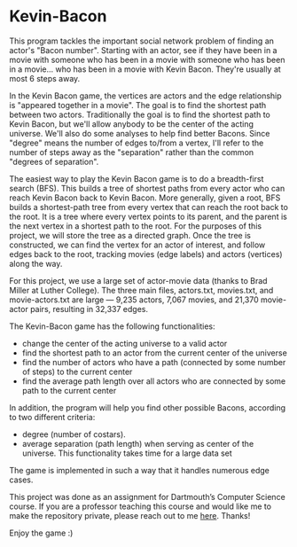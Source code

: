 # Kevin-Bacon
This program tackles the important social network problem of finding an actor's "Bacon number". Starting with an actor, see if they have been in a movie with someone who has been in a movie with someone who has been in a movie... who has been in a movie with Kevin Bacon. They're usually at most 6 steps away. 

In the Kevin Bacon game, the vertices are actors and the edge relationship is "appeared together in a movie". The goal is to find the shortest path between two actors. Traditionally the goal is to find the shortest path to Kevin Bacon, but we'll allow anybody to be the center of the acting universe. We'll also do some analyses to help find better Bacons. Since "degree" means the number of edges to/from a vertex, I'll refer to the number of steps away as the "separation" rather than the common "degrees of separation".

The easiest way to play the Kevin Bacon game is to do a breadth-first search (BFS). This builds a tree of shortest paths from every actor who can reach Kevin Bacon back to Kevin Bacon. More generally, given a root, BFS builds a shortest-path tree from every vertex that can reach the root back to the root. It is a tree where every vertex points to its parent, and the parent is the next vertex in a shortest path to the root. For the purposes of this project, we will store the tree as a directed graph. Once the tree is constructed, we can find the vertex for an actor of interest, and follow edges back to the root, tracking movies (edge labels) and actors (vertices) along the way.

For this project, we use a large set of actor-movie data (thanks to Brad Miller at Luther College). The three main files, actors.txt, movies.txt, and movie-actors.txt are large — 9,235 actors, 7,067 movies, and 21,370 movie-actor pairs, resulting in 32,337 edges.

The Kevin-Bacon game has the following functionalities: 
- change the center of the acting universe to a valid actor
- find the shortest path to an actor from the current center of the universe
- find the number of actors who have a path (connected by some number of steps) to the current center
- find the average path length over all actors who are connected by some path to the current center

In addition, the program will help you find other possible Bacons, according to two different criteria:
- degree (number of costars).
- average separation (path length) when serving as center of the universe. This functionality takes time for a large data set

The game is implemented in such a way that it handles numerous edge cases. 

This project was done as an assignment for Dartmouth’s Computer Science course. If you are a professor teaching this course and would like me to make the repository private, please reach out to me [here](mailto:aimenaabdulaziz@gmail.com). Thanks!

Enjoy the game :)





